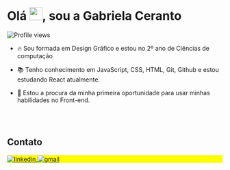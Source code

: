
<h1 align="left">Olá <img src="https://raw.githubusercontent.com/kaueMarques/kaueMarques/master/hi.gif" height="30px">, sou a Gabriela Ceranto</h1>
<p align="left"> <img src="https://komarev.com/ghpvc/?username=maykbrito&color=yellow" alt="Profile views" /> </p>

- 🔥 Sou formada em Design Gráfico e estou no 2º ano de Ciências de computação 

- 📚 Tenho conhecimento em JavaScript, CSS, HTML, Git, Github e estou estudando React atualmente.

- 🔭 Estou a procura da minha primeira oportunidade para usar minhas habilidades no Front-end.

<!--

<br><br>

## 🛠 &nbsp;Tech Stack

![JavaScript](https://img.shields.io/badge/-JavaScript-05122A?style=flat&logo=javascript)&nbsp;
![HTML](https://img.shields.io/badge/-HTML-05122A?style=flat&logo=HTML5)&nbsp;
![CSS](https://img.shields.io/badge/-CSS-05122A?style=flat&logo=CSS3&logoColor=1572B6)&nbsp;
![React](https://img.shields.io/badge/-React-05122A?style=flat&logo=react)&nbsp;
![Git](https://img.shields.io/badge/-Git-05122A?style=flat&logo=git)&nbsp;
![GitHub](https://img.shields.io/badge/-GitHub-05122A?style=flat&logo=github)&nbsp;
![Visual Studio Code](https://img.shields.io/badge/-Visual%20Studio%20Code-05122A?style=flat&logo=visual-studio-code&logoColor=007ACC)&nbsp;

<br><br>

## ⚙️ &nbsp;GitHub Analytics

<p align="left">
<img width="530em" src="https://github-readme-stats.vercel.app/api?username=maykbrito&show_icons=true&theme=vision-friendly-dark" alt="gaabiceranto's stats"/>
<img width="530em" src="https://github-readme-stats.vercel.app/api/top-langs/?username=gaabiceranto&layout=compact&theme=vision-friendly-dark" alt="gaabiceranto's most languages"/>
</p>
-->

<br><br>

## Contato

<p align="left" style="background:yellow">
<a href="https://www.linkedin.com/in/gabriela-ceranto-730304159/" target="_blank">
  <img align="center" src="https://img.shields.io/badge/-gabrielaceranto-05122A?style=flat&logo=linkedin" alt="linkedin"/>
</a>
  <a href="mailto:gabiceranto@gmail.com" target="_blank">
  <img align="center" src="https://img.shields.io/badge/-gabiceranto-05122A?style=flat&logo=gmail" alt="gmail"/>
</a>
 


